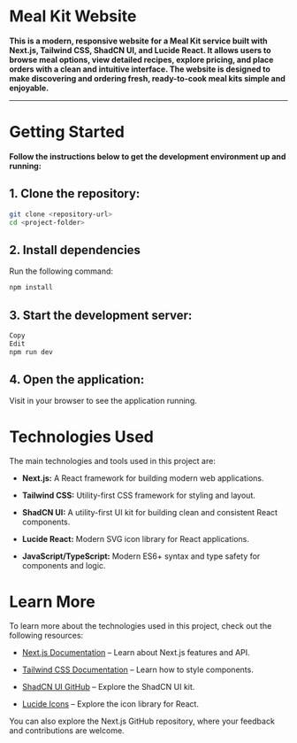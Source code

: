 # Meal Kit Website

**This is a modern, responsive website for a Meal Kit service built with Next.js, Tailwind CSS, ShadCN UI, and Lucide React. It allows users to browse meal options, view detailed recipes, explore pricing, and place orders with a clean and intuitive interface. The website is designed to make discovering and ordering fresh, ready-to-cook meal kits simple and enjoyable.**

---

# Getting Started

**Follow the instructions below to get the development environment up and running:**

## 1. Clone the repository:

```bash
git clone <repository-url>
cd <project-folder>
```

## 2. Install dependencies

Run the following command:

```bash
npm install
```

## 3. Start the development server:

```bash
Copy
Edit
npm run dev
```
## 4. Open the application:
Visit in your browser to see the application running.

# Technologies Used
The main technologies and tools used in this project are:

- **Next.js:** A React framework for building modern web applications.

- **Tailwind CSS:** Utility-first CSS framework for styling and layout.

- **ShadCN UI:** A utility-first UI kit for building clean and consistent React components.

- **Lucide React:** Modern SVG icon library for React applications.

- **JavaScript/TypeScript:** Modern ES6+ syntax and type safety for components and logic.

# Learn More
To learn more about the technologies used in this project, check out the following resources:

- [Next.js Documentation](https://nextjs.org/docs) – Learn about Next.js features and API.

- [Tailwind CSS Documentation](https://tailwindcss.com/) – Learn how to style components.

- [ShadCN UI GitHub](https://github.com/shadcn-ui/ui) – Explore the ShadCN UI kit.

- [Lucide Icons](https://lucide.dev/icons/) – Explore the icon library for React.

You can also explore the Next.js GitHub repository, where your feedback and contributions are welcome.



